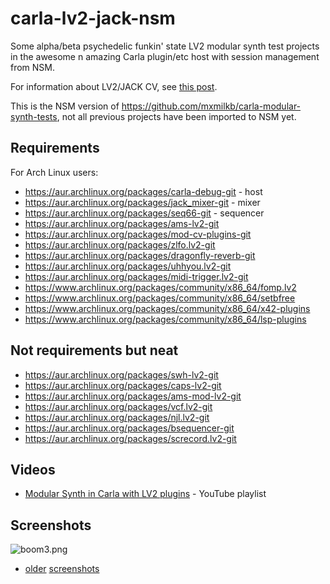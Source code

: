 # carla-lv2-jack-nsm
Some alpha/beta psychedelic funkin' state LV2 modular synth test projects in the awesome n amazing Carla plugin/etc host with session management from NSM.

For information about LV2/JACK CV, see [this post](https://linuxmusicians.com/viewtopic.php?f=1&t=20701).

This is the NSM version of https://github.com/mxmilkb/carla-modular-synth-tests, not all previous projects have been imported to NSM yet.

## Requirements
For Arch Linux users:
* https://aur.archlinux.org/packages/carla-debug-git - host
* https://aur.archlinux.org/packages/jack_mixer-git - mixer
* https://aur.archlinux.org/packages/seq66-git - sequencer
* https://aur.archlinux.org/packages/ams-lv2-git
* https://aur.archlinux.org/packages/mod-cv-plugins-git
* https://aur.archlinux.org/packages/zlfo.lv2-git
* https://aur.archlinux.org/packages/dragonfly-reverb-git
* https://aur.archlinux.org/packages/uhhyou.lv2-git
* https://aur.archlinux.org/packages/midi-trigger.lv2-git
* https://www.archlinux.org/packages/community/x86_64/fomp.lv2
* https://www.archlinux.org/packages/community/x86_64/setbfree
* https://www.archlinux.org/packages/community/x86_64/x42-plugins
* https://www.archlinux.org/packages/community/x86_64/lsp-plugins

## Not requirements but neat
* https://aur.archlinux.org/packages/swh-lv2-git
* https://aur.archlinux.org/packages/caps-lv2-git
* https://aur.archlinux.org/packages/ams-mod-lv2-git
* https://aur.archlinux.org/packages/vcf.lv2-git
* https://aur.archlinux.org/packages/njl.lv2-git
* https://aur.archlinux.org/packages/bsequencer-git
* https://aur.archlinux.org/packages/screcord.lv2-git

## Videos
* [Modular Synth in Carla with LV2 plugins](https://www.youtube.com/playlist?list=PLi4842O5fEfKwAKxqBCZJs3cFP78ggsd9) - YouTube playlist

## Screenshots
![boom3.png](https://user-images.githubusercontent.com/108225/87223637-8699b900-c376-11ea-8b5e-4246c39978ec.png)

+ [older](https://github.com/mxmilkiib/carla-modular-synth-tests#screenshots) [screenshots](https://github.com/mxmilkiib/carla-modular-synth-tests/issues/1)
